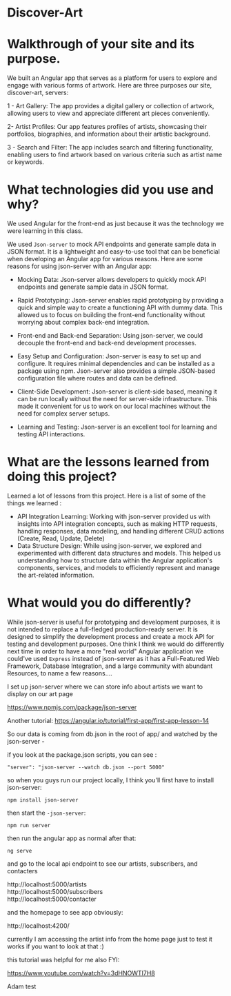 # Discover-Art

# Walkthrough of your site and its purpose.

We built an Angular app that serves as a platform for users to explore and engage with various forms of artwork. Here are three purposes our site, discover-art, servers:

1 - Art Gallery: The app provides a digital gallery or collection of artwork, allowing users to view and appreciate different art pieces conveniently.

2- Artist Profiles: Our app features profiles of artists, showcasing their portfolios, biographies, and information about their artistic background.

3 - Search and Filter: The app includes search and filtering functionality, enabling users to find artwork based on various criteria such as artist name or keywords.

# What technologies did you use and why?

We used Angular for the front-end as just because it was the technology we were learning in this class.

We used `Json-server` to mock API endpoints and generate sample data in JSON format. It is a lightweight and easy-to-use tool that can be beneficial when developing an Angular app for various reasons. Here are some reasons for using json-server with an Angular app:

- Mocking Data: Json-server allows developers to quickly mock API endpoints and generate sample data in JSON format. 

- Rapid Prototyping: Json-server enables rapid prototyping by providing a quick and simple way to create a functioning API with dummy data. This allowed us to focus on building the front-end functionality without worrying about complex back-end integration.

- Front-end and Back-end Separation: Using json-server, we could decouple the front-end and back-end development processes.

- Easy Setup and Configuration: Json-server is easy to set up and configure. It requires minimal dependencies and can be installed as a package using npm. Json-server also provides a simple JSON-based configuration file where routes and data can be defined.

- Client-Side Development: Json-server is client-side based, meaning it can be run locally without the need for server-side infrastructure. This made it convenient for us to work on our local machines without the need for complex server setups.

- Learning and Testing: Json-server is an excellent tool for learning and testing API interactions.

# What are the lessons learned from doing this project?

Learned a lot of lessons from this project. Here is a list of some of the things we learned : 

- API Integration Learning: Working with json-server provided us with insights into API integration concepts, such as making HTTP requests, handling responses, data modeling, and handling different CRUD actions (Create, Read, Update, Delete)
- Data Structure Design: While using json-server, we explored and experimented with different data structures and models. This helped us understanding how to structure data within the Angular application's components, services, and models to efficiently represent and manage the art-related information.

# What would you do differently?

While json-server is useful for prototyping and development purposes, it is not intended to replace a full-fledged production-ready server. It is designed to simplify the development process and create a mock API for testing and development purposes. One think I think we would do differently next time in order to  have a more "real world" Angular application we could've used `Express` instead of json-server as it has a Full-Featured Web Framework, Database Integration, and a large community with abundant Resources, to name a few reasons.... 








I set up json-server where we can store info about artists we want to display on our art page

https://www.npmjs.com/package/json-server

Another tutorial: https://angular.io/tutorial/first-app/first-app-lesson-14

So our data is coming from db.json in the root of app/ and watched by the json-server - 

if you look at the package.json scripts, you can see :

`"server": "json-server --watch db.json --port 5000"`

so when you guys run our project locally, I think you'll first have to install json-server:

`npm install json-server`

then start the `-json-server`:

`npm run server`

then run the angular app as normal after that:

`ng serve`

and go to the local api endpoint to see our artists, subscribers, and contacters

http://localhost:5000/artists <br />
http://localhost:5000/subscribers <br />
http://localhost:5000/contacter

and the homepage to see app obviously:

http://localhost:4200/


currently I am accessing the artist info from the home page just to test it works if you want to look at that :) 


this tutorial was helpful for me also FYI: 

https://www.youtube.com/watch?v=3dHNOWTI7H8

Adam test
